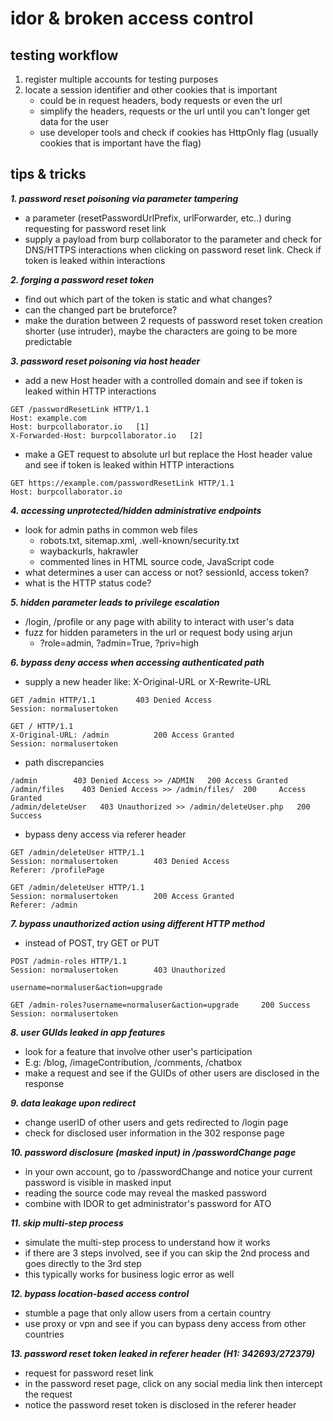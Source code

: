 # idor & broken access control

## testing workflow
1. register multiple accounts for testing purposes
2. locate a session identifier and other cookies that is important
	- could be in request headers, body requests or even the url
	- simplify the headers, requests or the url until you can't longer get data for the user
	- use developer tools and check if cookies has HttpOnly flag (usually cookies that is important have the flag)

## tips & tricks
***1. password reset poisoning via parameter tampering***
- a parameter (resetPasswordUrlPrefix, urlForwarder, etc..) during requesting for password reset link
- supply a payload from burp collaborator to the parameter and check for DNS/HTTPS interactions when clicking on password reset link. Check if token is leaked within interactions
  
***2. forging a password reset token***
- find out which part of the token is static and what changes?
- can the changed part be bruteforce?
- make the duration between 2 requests of password reset token creation shorter (use intruder), maybe the characters are going to be more predictable
  
***3. password reset poisoning via host header***
- add a new Host header with a controlled domain and see if token is leaked within HTTP interactions
```
GET /passwordResetLink HTTP/1.1
Host: example.com
Host: burpcollaborator.io	[1]
X-Forwarded-Host: burpcollaborator.io	[2]
```
- make a GET request to absolute url but replace the Host header value and see if token is leaked within HTTP interactions
```
GET https://example.com/passwordResetLink HTTP/1.1
Host: burpcollaborator.io
```

***4. accessing unprotected/hidden administrative endpoints***
- look for admin paths in common web files
	- robots.txt, sitemap.xml, .well-known/security.txt
	- waybackurls, hakrawler
	- commented lines in HTML source code, JavaScript code
- what determines a user can access or not? sessionId, access token?
- what is the HTTP status code?
  
***5. hidden parameter leads to privilege escalation***
- /login, /profile or any page with ability to interact with user's data
- fuzz for hidden parameters in the url or request body using arjun
	- ?role=admin, ?admin=True, ?priv=high
 
***6. bypass deny access when accessing authenticated path***
- supply a new header like: X-Original-URL or X-Rewrite-URL
```
GET /admin HTTP/1.1			403 Denied Access
Session: normalusertoken
```
```
GET / HTTP/1.1
X-Original-URL: /admin			200 Access Granted
Session: normalusertoken
```
- path discrepancies
```
/admin 	      403 Denied Access >> /ADMIN 	200 Access Granted
/admin/files 	403 Denied Access >> /admin/files/ 	200 	Access Granted
/admin/deleteUser	403 Unauthorized >> /admin/deleteUser.php	200 Success
```
- bypass deny access via referer header
```
GET /admin/deleteUser HTTP/1.1
Session: normalusertoken		403 Denied Access
Referer: /profilePage
```
```
GET /admin/deleteUser HTTP/1.1
Session: normalusertoken		200 Access Granted
Referer: /admin
```

***7. bypass unauthorized action using different HTTP method***
- instead of POST, try GET or PUT
```
POST /admin-roles HTTP/1.1
Session: normalusertoken		403 Unauthorized

username=normaluser&action=upgrade
```
```
GET /admin-roles?username=normaluser&action=upgrade		200 Success
Session: normalusertoken
```

***8. user GUIds leaked in app features***
- look for a feature that involve other user's participation
- E.g: /blog, /imageContribution, /comments, /chatbox
- make a request and see if the GUIDs of other users are disclosed in the response
  
***9. data leakage upon redirect***
- change userID of other users and gets redirected to /login page
- check for disclosed user information in the 302 response page
  
***10. password disclosure (masked input) in /passwordChange page***
- in your own account, go to /passwordChange and notice your current password is visible in masked input
- reading the source code may reveal the masked password
- combine with IDOR to get administrator's password for ATO
  
***11. skip multi-step process***
- simulate the multi-step process to understand how it works
- if there are 3 steps involved, see if you can skip the 2nd process and goes directly to the 3rd step
- this typically works for business logic error as well
  
***12. bypass location-based access control***
- stumble a page that only allow users from a certain country
- use proxy or vpn and see if you can bypass deny access from other countries

***13. password reset token leaked in referer header (H1: 342693/272379)***
- request for password reset link
- in the password reset page, click on any social media link then intercept the request
- notice the password reset token is disclosed in the referer header

